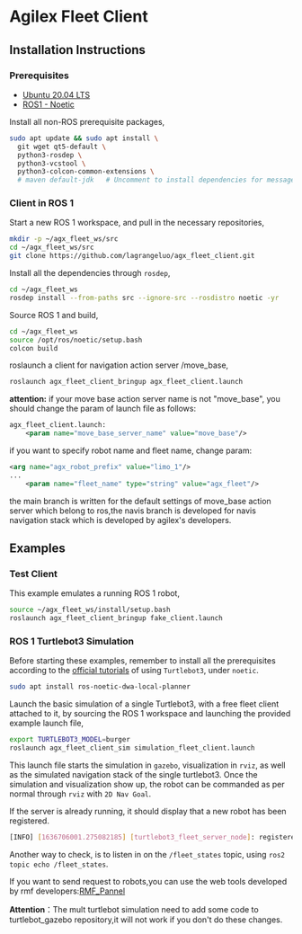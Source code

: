 # Agilex Fleet Client

## Installation Instructions

### Prerequisites

* [Ubuntu 20.04 LTS](https://releases.ubuntu.com/20.04/)
* [ROS1 - Noetic](https://wiki.ros.org/noetic)

Install all non-ROS prerequisite packages,

```bash
sudo apt update && sudo apt install \
  git wget qt5-default \
  python3-rosdep \
  python3-vcstool \
  python3-colcon-common-extensions \
  # maven default-jdk   # Uncomment to install dependencies for message generation
```

### Client in ROS 1

Start a new ROS 1 workspace, and pull in the necessary repositories,

```bash
mkdir -p ~/agx_fleet_ws/src
cd ~/agx_fleet_ws/src
git clone https://github.com/lagrangeluo/agx_fleet_client.git
```

Install all the dependencies through `rosdep`,

```bash
cd ~/agx_fleet_ws
rosdep install --from-paths src --ignore-src --rosdistro noetic -yr
```

Source ROS 1 and build,

```bash
cd ~/agx_fleet_ws
source /opt/ros/noetic/setup.bash
colcon build
```

roslaunch a client for navigation action server /move_base,

```bash
roslaunch agx_fleet_client_bringup agx_fleet_client.launch
```

**attention:** if your move base action server name is not "move_base", you should change the param of launch file as follows:

```xml
agx_fleet_client.launch:
    <param name="move_base_server_name" value="move_base"/>
```

if you want to specify robot name and fleet name, change param:

```xml
<arg name="agx_robot_prefix" value="limo_1"/> 
...
	<param name="fleet_name" type="string" value="agx_fleet"/>
```

the main branch is written for the default settings of move_base action server which belong to ros,the navis branch is developed for navis navigation stack which is developed by agilex's developers.

## Examples

### Test Client

This example emulates a running ROS 1 robot,

```bash
source ~/agx_fleet_ws/install/setup.bash
roslaunch agx_fleet_client_bringup fake_client.launch
```

### ROS 1 Turtlebot3 Simulation

Before starting these examples, remember to install all the prerequisites according to the [official tutorials](https://emanual.robotis.com/docs/en/platform/turtlebot3/quick-start/#pc-setup) of using `Turtlebot3`, under `noetic`.

```bash
sudo apt install ros-noetic-dwa-local-planner
```

Launch the basic simulation of a single Turtlebot3, with a free fleet client attached to it, by sourcing the ROS 1 workspace and launching the provided example launch file,

```bash
export TURTLEBOT3_MODEL=burger
roslaunch agx_fleet_client_sim simulation_fleet_client.launch
```

This launch file starts the simulation in `gazebo`, visualization in `rviz`, as well as the simulated navigation stack of the single turtlebot3. Once the simulation and visualization show up, the robot can be commanded as per normal through `rviz` with `2D Nav Goal`.

If the server is already running, it should display that a new robot has been registered.

```bash
[INFO] [1636706001.275082185] [turtlebot3_fleet_server_node]: registered a new robot: [ros1_tb3_0]
```

Another way to check, is to listen in on the `/fleet_states` topic, using `ros2 topic echo /fleet_states`.

If you want to send request to robots,you can use the web tools developed by rmf developers:[RMF_Pannel](https://open-rmf.github.io/rmf-panel-js/)

**Attention**：The mult turtlebot simulation need to add some code to turtlebot_gazebo repository,it will not work if you don't do these changes.
